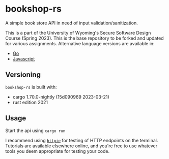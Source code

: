# bookshop-rs

A simple book store API in need of input validation/sanitization.

This is a part of the University of Wyoming's Secure Software Design Course (Spring 2023). This is the base repository to be forked and updated for various assignments. Alternative language versions are available in:

- [Go](https://github.com/andey-robins/bookshop-go)
- [Javascript](https://github.com/andey-robins/bookshop-js)

## Versioning

`bookshop-rs` is built with:

- cargo 1.70.0-nightly (15d090969 2023-03-21)
- rust edition 2021

## Usage

Start the api using `cargo run`

I recommend using [`httpie`](https://httpie.io) for testing of HTTP endpoints on the terminal. Tutorials are available elsewhere online, and you're free to use whatever tools you deem appropriate for testing your code.